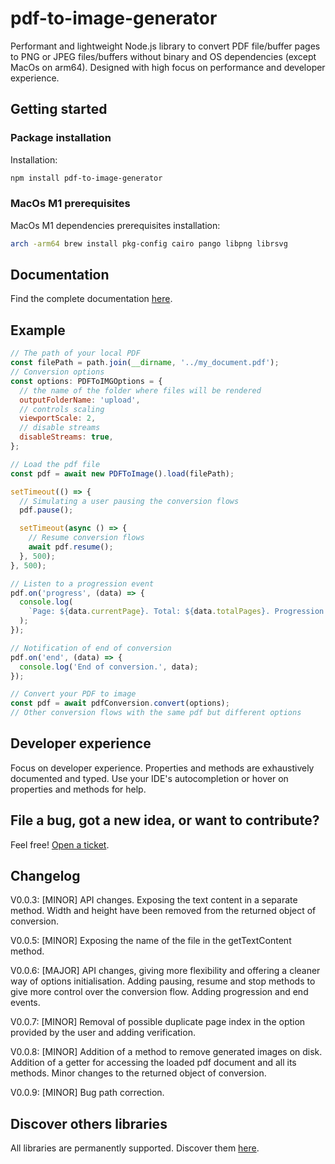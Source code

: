 # pdf-to-image-generator

Performant and lightweight Node.js library to convert PDF file/buffer pages to PNG or JPEG files/buffers without binary and OS dependencies (except MacOs on arm64). Designed with high focus on performance and developer experience.

## Getting started

### Package installation

Installation:

```sh
npm install pdf-to-image-generator
```

### MacOs M1 prerequisites

MacOs M1 dependencies prerequisites installation:

```bash
arch -arm64 brew install pkg-config cairo pango libpng librsvg
```

## Documentation

Find the complete documentation [here](https://greenflag31.github.io/pdf-to-image-generator/).

## Example

```javascript
// The path of your local PDF
const filePath = path.join(__dirname, '../my_document.pdf');
// Conversion options
const options: PDFToIMGOptions = {
  // the name of the folder where files will be rendered
  outputFolderName: 'upload',
  // controls scaling
  viewportScale: 2,
  // disable streams
  disableStreams: true,
};

// Load the pdf file
const pdf = await new PDFToImage().load(filePath);

setTimeout(() => {
  // Simulating a user pausing the conversion flows
  pdf.pause();

  setTimeout(async () => {
    // Resume conversion flows
    await pdf.resume();
  }, 500);
}, 500);

// Listen to a progression event
pdf.on('progress', (data) => {
  console.log(
    `Page: ${data.currentPage}. Total: ${data.totalPages}. Progression: ${data.progress}%`
  );
});

// Notification of end of conversion
pdf.on('end', (data) => {
  console.log('End of conversion.', data);
});

// Convert your PDF to image
const pdf = await pdfConversion.convert(options);
// Other conversion flows with the same pdf but different options
```

## Developer experience

Focus on developer experience. Properties and methods are exhaustively documented and typed. Use your IDE's autocompletion or hover on properties and methods for help.

## File a bug, got a new idea, or want to contribute?

Feel free! [Open a ticket](https://github.com/GreenFlag31/pdf-to-image-generator/issues).

## Changelog

V0.0.3: [MINOR] API changes. Exposing the text content in a separate method. Width and height have been removed from the returned object of conversion.

V0.0.5: [MINOR] Exposing the name of the file in the getTextContent method.

V0.0.6: [MAJOR] API changes, giving more flexibility and offering a cleaner way of options initialisation. Adding pausing, resume and stop methods to give more control over the conversion flow. Adding progression and end events.

V0.0.7: [MINOR] Removal of possible duplicate page index in the option provided by the user and adding verification.

V0.0.8: [MINOR] Addition of a method to remove generated images on disk. Addition of a getter for accessing the loaded pdf document and all its methods. Minor changes to the returned object of conversion.

V0.0.9: [MINOR] Bug path correction.

## Discover others libraries

All libraries are permanently supported. Discover them [here](https://www.npmjs.com/~greenflag31).

